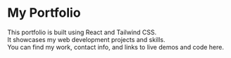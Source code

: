 # My Portfolio

This portfolio is built using React and Tailwind CSS.  
It showcases my web development projects and skills.  
You can find my work, contact info, and links to live demos and code here.